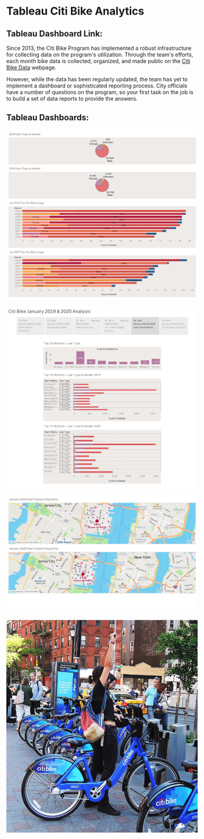 # Tableau Citi Bike Analytics

## Tableau Dashboard Link:


Since 2013, the Citi Bike Program has implemented a robust infrastructure for collecting data on the program's utilization. Through the team's efforts, each month bike data is collected, organized, and made public on the [Citi Bike Data](https://www.citibikenyc.com/system-data) webpage.

However, while the data has been regularly updated, the team has yet to implement a dashboard or sophisticated reporting process. City officials have a number of questions on the program, so your first task on the job is to build a set of data reports to provide the answers.

## Tableau Dashboards:

![Citi-Bikes](Images/GenderAnalysis.jpg)

![Citi-Bikes](Images/UserType.jpg)

![Citi-Bikes](Images/Map.jpg)

![Citi-Bikes](Images/citi-bike-station-bikes.jpg)

